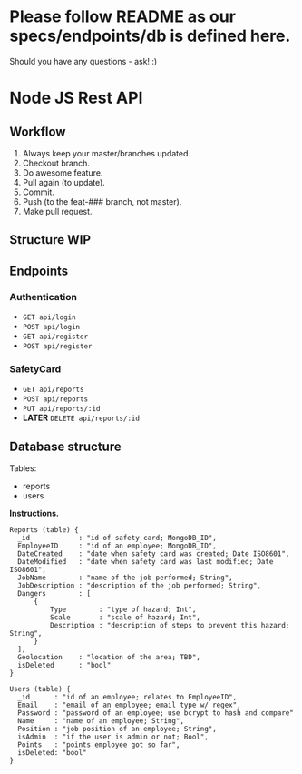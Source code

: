 # Please follow README as our specs/endpoints/db is defined here.

Should you have any questions - ask! :)

# Node JS Rest API

## Workflow

1. Always keep your master/branches updated.
2. Checkout branch.
3. Do awesome feature.
4. Pull again (to update).
5. Commit.
6. Push (to the feat-### branch, not master).
7. Make pull request.

## Structure WIP

## Endpoints

### Authentication

- `GET api/login`
- `POST api/login`
- `GET api/register`
- `POST api/register`

### SafetyCard

- `GET api/reports`
- `POST api/reports`
- `PUT api/reports/:id`
- **LATER** `DELETE api/reports/:id`

## Database structure

Tables:
- reports
- users


**Instructions.**

```
Reports (table) {
  _id            : "id of safety card; MongoDB_ID",
  EmployeeID     : "id of an employee; MongoDB_ID",
  DateCreated    : "date when safety card was created; Date ISO8601",
  DateModified   : "date when safety card was last modified; Date ISO8601",
  JobName        : "name of the job performed; String",
  JobDescription : "description of the job performed; String",
  Dangers        : [
      {
          Type        : "type of hazard; Int",
          Scale       : "scale of hazard; Int",
          Description : "description of steps to prevent this hazard; String",          
      }
  ],
  Geolocation    : "location of the area; TBD",
  isDeleted      : "bool"
}

Users (table) {
  _id      : "id of an employee; relates to EmployeeID",
  Email    : "email of an employee; email type w/ regex",
  Password : "password of an employee; use bcrypt to hash and compare"
  Name     : "name of an employee; String",
  Position : "job position of an employee; String",
  isAdmin  : "if the user is admin or not; Bool",  
  Points   : "points employee got so far",
  isDeleted: "bool"
}

```
